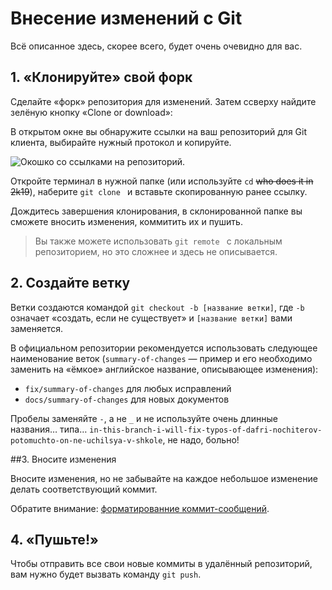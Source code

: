 # Внесение изменений с Git

Всё описанное здесь, скорее всего, будет очень очевидно для вас.

## 1. «Клонируйте» свой форк

Сделайте «форк» репозитория для изменений. Затем ссверху найдите зелёную кнопку «Clone or download»:

В открытом окне вы обнаружите ссылки на ваш репозиторий для Git клиента, выбирайте нужный протокол и копируйте.

![Окошко со ссылками на репозиторий](https://i.imgur.com/ZBJWTce.png).

Откройте терминал в нужной папке (или используйте `cd` ~~who does it in 2k19~~), наберите `git clone ` и вставьте скопированную ранее ссылку.

Дождитесь завершения клонирования, в склонированной папке вы сможете вносить изменения, коммитить их и пушить.

> Вы также можете использовать `git remote ` с локальным репозиторием, но это сложнее и здесь не описывается.

## 2. Создайте ветку

Ветки создаются командой `git checkout -b [название ветки]`, где `-b` означает «создать, если не существует» и `[название ветки]` вами заменяется.

В официальном репозитории рекомендуется использовать следующее наименование веток (`summary-of-changes` — пример и его необходимо заменить на «ёмкое» английское название, описывающее изменения):

- `fix/summary-of-changes` для любых исправлений
- `docs/summary-of-changes` для новых документов

Пробелы заменяйте `-`, а не `_` и не используйте очень длинные названия… типа… `in-this-branch-i-will-fix-typos-of-dafri-nochiterov-potomuchto-on-ne-uchilsya-v-shkole`, не надо, больно!

##3. Вносите изменения

Вносите изменения, но не забывайте на каждое небольшое изменение делать соответствующий коммит.

Обратите внимание: [форматированние коммит-сообщений](/docs/COMMIT_MSGS.md).

## 4. «Пушьте!»

Чтобы отправить все свои новые коммиты в удалённый репозиторий, вам нужно будет вызвать команду `git push`.